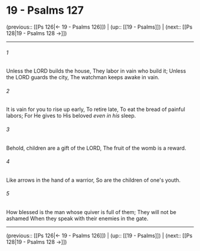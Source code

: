 # 19 - Psalms 127

(previous:: [[Ps 126|← 19 - Psalms 126]]) | (up:: [[19 - Psalms]]) | (next:: [[Ps 128|19 - Psalms 128 →]])

***


###### 1 
Unless the LORD builds the house, They labor in vain who build it; Unless the LORD guards the city, The watchman keeps awake in vain. 

###### 2 
It is vain for you to rise up early, To retire late, To eat the bread of painful labors; For He gives to His beloved _even in his_ sleep. 

###### 3 
Behold, children are a gift of the LORD, The fruit of the womb is a reward. 

###### 4 
Like arrows in the hand of a warrior, So are the children of one's youth. 

###### 5 
How blessed is the man whose quiver is full of them; They will not be ashamed When they speak with their enemies in the gate.

***

(previous:: [[Ps 126|← 19 - Psalms 126]]) | (up:: [[19 - Psalms]]) | (next:: [[Ps 128|19 - Psalms 128 →]])
